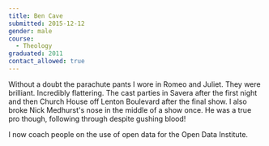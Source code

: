 ```yaml
---
title: Ben Cave
submitted: 2015-12-12
gender: male
course:
  - Theology
graduated: 2011
contact_allowed: true
---
```


Without a doubt the parachute pants I wore in Romeo and Juliet. They were brilliant. Incredibly flattering. The cast parties in Savera after the first night and then Church House off Lenton Boulevard after the final show. I also broke Nick Medhurst's nose in the middle of a show once. He was a true pro though, following through despite gushing blood!

I now coach people on the use of open data for the Open Data Institute.
